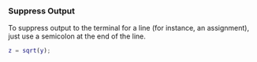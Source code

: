### Suppress Output ###

To suppress output to the terminal for a line (for instance, an assignment), just use a semicolon at the end of the line.

```Matlab
z = sqrt(y);
```

